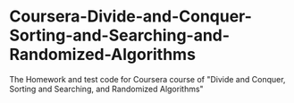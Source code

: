 # Coursera-Divide-and-Conquer-Sorting-and-Searching-and-Randomized-Algorithms
The Homework and test code for Coursera course of "Divide and Conquer, Sorting and Searching, and Randomized Algorithms"
